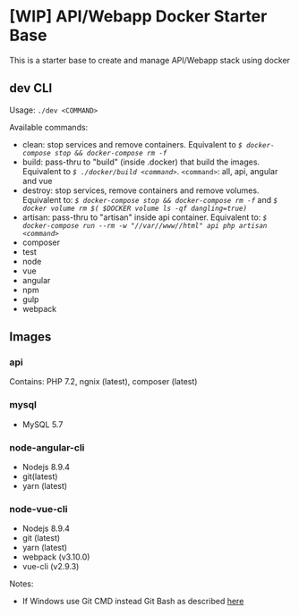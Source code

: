 # [WIP] API/Webapp Docker Starter Base

This is a starter base to create and manage API/Webapp stack using docker

## dev CLI

Usage: `./dev <COMMAND>`

Available commands:
 - clean: stop services and remove containers. Equivalent to *`$ docker-compose stop && docker-compose rm -f`*
 - build: pass-thru to "build" (inside .docker) that build the images. Equivalent to *`$ ./docker/build <command>`*. `<command>`: all, api, angular and vue
 - destroy: stop services, remove containers and remove volumes. Equivalent to: *`$ docker-compose stop && docker-compose rm -f`* and *`$ docker volume rm $( $DOCKER volume ls -qf dangling=true)`*
 - artisan: pass-thru to "artisan" inside api container. Equivalent to: *`$ docker-compose run --rm -w "//var//www//html" api php artisan <command>`*
 - composer
 - test
 - node
 - vue
 - angular
 - npm
 - gulp
 - webpack 
        

## Images
### api
Contains: PHP 7.2, ngnix (latest), composer (latest)

### mysql
- MySQL 5.7
### node-angular-cli
- Nodejs 8.9.4
- git(latest)
- yarn (latest)
### node-vue-cli
- Nodejs 8.9.4
- git (latest)
- yarn (latest)
- webpack (v3.10.0)
- vue-cli (v2.9.3)


Notes:
- If Windows use Git CMD instead Git Bash as described [here](http://willi.am/blog/2016/08/08/docker-for-windows-interactive-sessions-in-mintty-git-bash/)